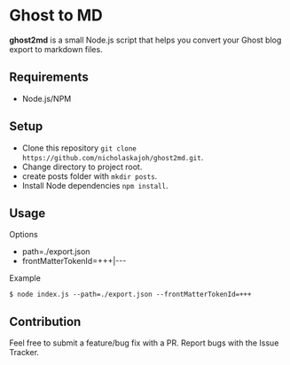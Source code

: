 # Ghost to MD
**ghost2md** is a small Node.js script that helps you convert your Ghost blog export to markdown files.

## Requirements
- Node.js/NPM

## Setup
- Clone this repository `git clone https://github.com/nicholaskajoh/ghost2md.git`.
- Change directory to project root.
- create posts folder with `mkdir posts`. 
- Install Node dependencies `npm install`.

## Usage
Options
- path=./export.json
- frontMatterTokenId=+++|---

Example
```
$ node index.js --path=./export.json --frontMatterTokenId=+++
```

## Contribution
Feel free to submit a feature/bug fix with a PR. Report bugs with the Issue Tracker.
